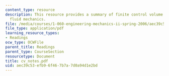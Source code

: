 ```yaml
---
content_type: resource
description: This resource provides a summary of finite control volume analysis in
  fluid mechanics.
file: /media/courses/1-060-engineering-mechanics-ii-spring-2006/aec39c53efb96f467b7a7d0a94d1e2bd_cv_notes.pdf
file_type: application/pdf
learning_resource_types:
- Readings
ocw_type: OCWFile
parent_title: Readings
parent_type: CourseSection
resourcetype: Document
title: cv_notes.pdf
uid: aec39c53-efb9-6f46-7b7a-7d0a94d1e2bd
---
```

